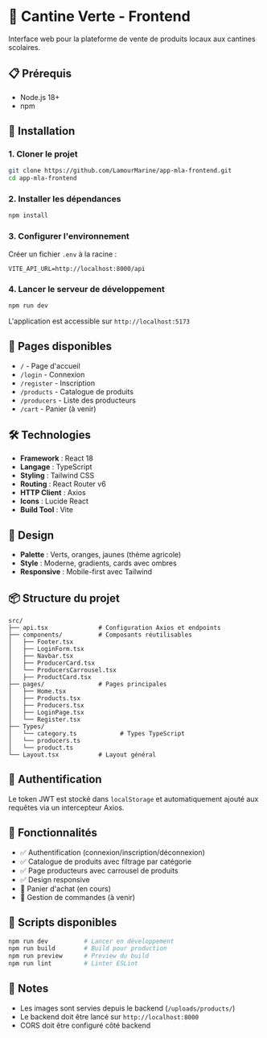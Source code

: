 # 🌾 Cantine Verte - Frontend

Interface web pour la plateforme de vente de produits locaux aux cantines scolaires.

## 📋 Prérequis

- Node.js 18+
- npm

## 🚀 Installation

### 1. Cloner le projet

```bash
git clone https://github.com/LamourMarine/app-mla-frontend.git
cd app-mla-frontend
```

### 2. Installer les dépendances

```bash
npm install
```

### 3. Configurer l'environnement

Créer un fichier `.env` à la racine :

```env
VITE_API_URL=http://localhost:8000/api
```

### 4. Lancer le serveur de développement

```bash
npm run dev
```

L'application est accessible sur `http://localhost:5173`

## 📱 Pages disponibles

- `/` - Page d'accueil
- `/login` - Connexion
- `/register` - Inscription
- `/products` - Catalogue de produits
- `/producers` - Liste des producteurs
- `/cart` - Panier (à venir)

## 🛠️ Technologies

- **Framework** : React 18
- **Langage** : TypeScript
- **Styling** : Tailwind CSS
- **Routing** : React Router v6
- **HTTP Client** : Axios
- **Icons** : Lucide React
- **Build Tool** : Vite

## 🎨 Design

- **Palette** : Verts, oranges, jaunes (thème agricole)
- **Style** : Moderne, gradients, cards avec ombres
- **Responsive** : Mobile-first avec Tailwind

## 📦 Structure du projet

```
src/
├── api.tsx              # Configuration Axios et endpoints
├── components/          # Composants réutilisables
│   ├── Footer.tsx
│   ├── LoginForm.tsx
│   ├── Navbar.tsx
│   ├── ProducerCard.tsx
│   └── ProducersCarrousel.tsx
│   ├── ProductCard.tsx
├── pages/               # Pages principales
│   ├── Home.tsx
│   ├── Products.tsx
│   ├── Producers.tsx
│   ├── LoginPage.tsx
│   └── Register.tsx
├── Types/   
│   └── category.ts            # Types TypeScript
│   └── producers.ts
│   └── product.ts
└── Layout.tsx           # Layout général
```

## 🔐 Authentification

Le token JWT est stocké dans `localStorage` et automatiquement ajouté aux requêtes via un intercepteur Axios.

## 🎯 Fonctionnalités

- ✅ Authentification (connexion/inscription/déconnexion)
- ✅ Catalogue de produits avec filtrage par catégorie
- ✅ Page producteurs avec carrousel de produits
- ✅ Design responsive
- 🚧 Panier d'achat (en cours)
- 🚧 Gestion de commandes (à venir)

## 🧪 Scripts disponibles

```bash
npm run dev          # Lancer en développement
npm run build        # Build pour production
npm run preview      # Preview du build
npm run lint         # Linter ESLint
```

## 📝 Notes

- Les images sont servies depuis le backend (`/uploads/products/`)
- Le backend doit être lancé sur `http://localhost:8000`
- CORS doit être configuré côté backend